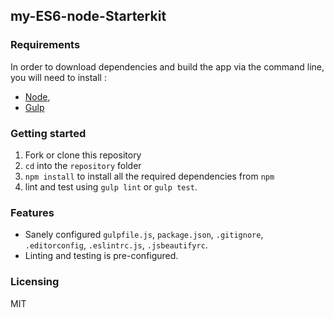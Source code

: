 ## my-ES6-node-Starterkit

### Requirements

In order to download dependencies and build the app via the command line, you will need to install :

- [Node](http://nodejs.org),
- [Gulp](http://gulpjs.com)

### Getting started

1. Fork or clone this repository
1. `cd` into the `repository` folder
1. `npm install` to install all the required dependencies from `npm`
1. lint and test using `gulp lint` or `gulp test`.

### Features

- Sanely configured `gulpfile.js`, `package.json`, `.gitignore`, `.editorconfig`, `.eslintrc.js`, `.jsbeautifyrc`.
- Linting and testing is pre-configured.

### Licensing
MIT
